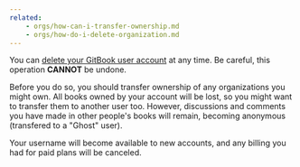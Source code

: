 ```yaml
---
related:
    - orgs/how-can-i-transfer-ownership.md
    - orgs/how-do-i-delete-organization.md
---
```


You can [delete your GitBook user account](https://legacy.gitbook.com/settings/delete) at any time. Be careful, this operation **CANNOT** be undone.

Before you do so, you should transfer ownership of any organizations you might own. All books owned by your account will be lost, so you might want to transfer them to another user too. However, discussions and comments you have made in other people's books will remain, becoming anonymous (transfered to a "Ghost" user).

Your username will become available to new accounts, and any billing you had for paid plans will be canceled.
